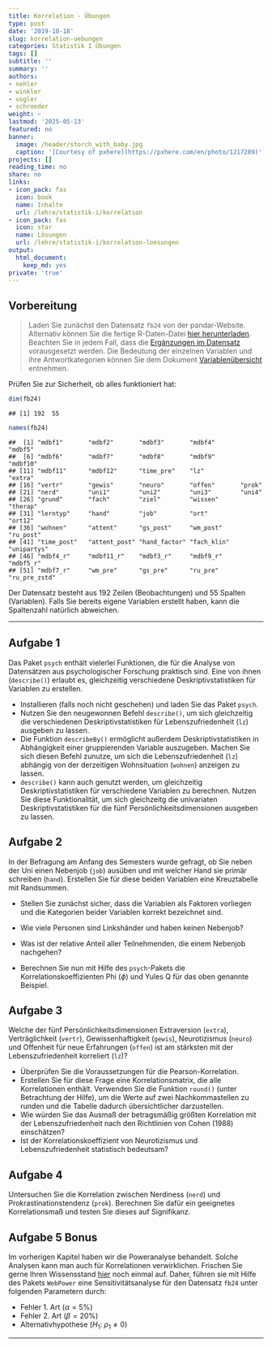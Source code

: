 ```yaml
---
title: Korrelation - Übungen
type: post
date: '2019-10-18'
slug: korrelation-uebungen
categories: Statistik I Übungen
tags: []
subtitle: ''
summary: ''
authors:
- nehler
- winkler
- vogler
- schroeder
weight: ~
lastmod: '2025-05-13'
featured: no
banner:
  image: /header/storch_with_baby.jpg
  caption: '[Courtesy of pxhere](https://pxhere.com/en/photo/1217289)'
projects: []
reading_time: no
share: no
links:
- icon_pack: fas
  icon: book
  name: Inhalte
  url: /lehre/statistik-i/korrelation
- icon_pack: fas
  icon: star
  name: Lösungen
  url: /lehre/statistik-i/korrelation-loesungen
output:
  html_document:
    keep_md: yes
private: 'true'
---
```




## Vorbereitung



> Laden Sie zunächst den Datensatz `fb24` von der pandar-Website. Alternativ können Sie die fertige R-Daten-Datei [<i class="fas fa-download"></i> hier herunterladen](/daten/fb24.rda). Beachten Sie in jedem Fall, dass die [Ergänzungen im Datensatz](/lehre/statistik-i/korrelation/#prep) vorausgesetzt werden. Die Bedeutung der einzelnen Variablen und ihre Antwortkategorien können Sie dem Dokument [Variablenübersicht](/lehre/statistik-i/variablen.pdf) entnehmen.

Prüfen Sie zur Sicherheit, ob alles funktioniert hat: 


```r
dim(fb24)
```

```
## [1] 192  55
```

```r
names(fb24)
```

```
##  [1] "mdbf1"       "mdbf2"       "mdbf3"       "mdbf4"       "mdbf5"      
##  [6] "mdbf6"       "mdbf7"       "mdbf8"       "mdbf9"       "mdbf10"     
## [11] "mdbf11"      "mdbf12"      "time_pre"    "lz"          "extra"      
## [16] "vertr"       "gewis"       "neuro"       "offen"       "prok"       
## [21] "nerd"        "uni1"        "uni2"        "uni3"        "uni4"       
## [26] "grund"       "fach"        "ziel"        "wissen"      "therap"     
## [31] "lerntyp"     "hand"        "job"         "ort"         "ort12"      
## [36] "wohnen"      "attent"      "gs_post"     "wm_post"     "ru_post"    
## [41] "time_post"   "attent_post" "hand_factor" "fach_klin"   "unipartys"  
## [46] "mdbf4_r"     "mdbf11_r"    "mdbf3_r"     "mdbf9_r"     "mdbf5_r"    
## [51] "mdbf7_r"     "wm_pre"      "gs_pre"      "ru_pre"      "ru_pre_zstd"
```

Der Datensatz besteht aus 192 Zeilen (Beobachtungen) und 55 Spalten (Variablen). Falls Sie bereits eigene Variablen erstellt haben, kann die Spaltenzahl natürlich abweichen.


***

## Aufgabe 1

Das Paket `psych` enthält vielerlei Funktionen, die für die Analyse von Datensätzen aus psychologischer Forschung praktisch sind. Eine von ihnen (`describe()`) erlaubt es, gleichzeitig verschiedene Deskriptivstatistiken für Variablen zu erstellen.

  * Installieren (falls noch nicht geschehen) und laden Sie das Paket `psych`.
  * Nutzen Sie den neugewonnen Befehl `describe()`, um sich gleichzeitig die verschiedenen Deskriptivstatistiken für Lebenszufriedenheit (`lz`) ausgeben zu lassen.
  * Die Funktion `describeBy()` ermöglicht außerdem Deskriptivstatistiken in Abhängigkeit einer gruppierenden Variable auszugeben. Machen Sie sich diesen Befehl zunutze, um sich die Lebenszufriedenheit (`lz`) abhängig von der derzeitigen Wohnsituation (`wohnen`) anzeigen zu lassen.
  * `describe()` kann auch genutzt werden, um gleichzeitig Deskriptivstatistiken für verschiedene Variablen zu berechnen. Nutzen Sie diese Funktionalität, um sich gleichzeitg die univariaten Deskriptivstatistiken für die fünf Persönlichkeitsdimensionen ausgeben zu lassen.


## Aufgabe 2

In der Befragung am Anfang des Semesters wurde gefragt, ob Sie neben der Uni einen Nebenjob (`job`) ausüben und mit welcher Hand sie primär schreiben (`hand`). Erstellen Sie für diese beiden Variablen eine Kreuztabelle mit Randsummen.

  * Stellen Sie zunächst sicher, dass die Variablen als Faktoren vorliegen und die Kategorien beider Variablen korrekt bezeichnet sind. 
  * Wie viele Personen sind Linkshänder und haben keinen Nebenjob? 
  * Was ist der relative Anteil aller Teilnehmenden, die einem Nebenjob nachgehen?

  * Berechnen Sie nun mit Hilfe des `psych`-Pakets die Korrelationskoeffizienten Phi ($\phi$) und Yules Q für das oben genannte Beispiel.


## Aufgabe 3

Welche der fünf Persönlichkeitsdimensionen Extraversion (`extra`), Verträglichkeit (`vertr`), Gewissenhaftigkeit (`gewis`), Neurotizismus (`neuro`) und Offenheit für neue Erfahrungen (`offen`) ist am stärksten mit der Lebenszufriedenheit korreliert (`lz`)?

  * Überprüfen Sie die Voraussetzungen für die Pearson-Korrelation.
  * Erstellen Sie für diese Frage eine Korrelationsmatrix, die alle Korrelationen enthält. Verwenden Sie die Funktion `round()` (unter Betrachtung der Hilfe), um die Werte auf zwei Nachkommastellen zu runden und die Tabelle dadurch übersichtlicher darzustellen.
  * Wie würden Sie das Ausmaß der betragsmäßig größten Korrelation mit der Lebenszufriedenheit nach den Richtlinien von Cohen (1988) einschätzen?
  * Ist der Korrelationskoeffizient von Neurotizismus und Lebenszufriedenheit statistisch bedeutsam?

## Aufgabe 4

Untersuchen Sie die Korrelation zwischen Nerdiness (`nerd`) und Prokrastinationstendenz (`prok`). Berechnen Sie dafür ein geeignetes Korrelationsmaß und testen Sie dieses auf Signifikanz.


## Aufgabe 5 Bonus

Im vorherigen Kapitel haben wir die Poweranalyse behandelt. Solche Analysen kann man auch für Korrelationen verwirklichen. Frischen Sie gerne Ihren Wissensstand [hier](/lehre/statistik-i/simulation-poweranalyse/) noch einmal auf.
Daher, führen sie mit Hilfe des Pakets `WebPower` eine Sensitivitätsanalyse für den Datensatz `fb24` unter folgenden Parametern durch:

  * Fehler 1. Art ($\alpha = 5\%$)
  * Fehler 2. Art ($\beta = 20\%$)
  * Alternativhypothese ($H_1$: $\rho_1 \neq 0$)




***
